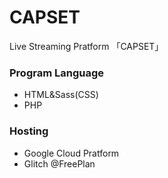 # CAPSET
Live Streaming Pratform 「CAPSET」

<h3>Program Language</h3>
<ul>
<li>HTML&Sass(CSS)</li>
<li>PHP</li>
</ul>

<h3>Hosting</h3>
<ul>
  <li>Google Cloud Pratform</li>
  <li>Glitch @FreePlan</li>
</ul>
